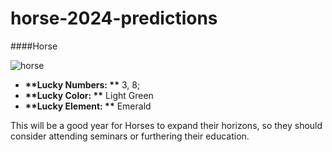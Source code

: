 # horse-2024-predictions

####Horse

![horse](https://www.scmp.com/lifestyle/arts-culture/article/3248034/year-dragon-2024-your-luck-predictions-all-12-chinese-zodiac-signs-health-money-work-and-love)

- __**Lucky Numbers: **__ 3, 8;
- __**Lucky Color: **__ Light Green
- __**Lucky Element: **__ Emerald

This will be a good year for Horses to expand their horizons, so they should consider attending seminars or furthering their education.
